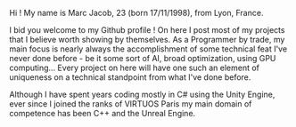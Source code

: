 Hi ! My name is Marc Jacob, 23 (born 17/11/1998), from Lyon, France.

I bid you welcome to my Github profile ! On here I post most of my projects that I believe worth showing by themselves. As a Programmer by trade, my main focus is nearly always
the accomplishment of some technical feat I've never done before - be it some sort of AI, broad optimization, using GPU computing... Every project on here will have one such an element of uniqueness on a technical standpoint from what I've done before.

Although I have spent years coding mostly in C# using the Unity Engine, ever since I joined the ranks of VIRTUOS Paris my main domain of competence has been C++ and the Unreal Engine.

<!---
MarcJacob/MarcJacob is a ✨ special ✨ repository because its `README.md` (this file) appears on your GitHub profile.
You can click the Preview link to take a look at your changes.
--->
